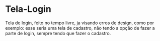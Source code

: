# Tela-Login

Tela de login, feito no tempo livre, ja visando erros de design, como por exemplo:
esse seria uma tela de cadastro, não tendo a opção de fazer a parte de login, sempre tendo que fazer o cadastro.
